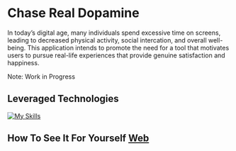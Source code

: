 # Chase Real Dopamine
In today’s digital age, many individuals spend excessive time on screens, leading to decreased physical activity, social intercation, and overall well-being. This application intends to promote the need for a tool that motivates users to pursue real-life experiences that provide genuine satisfaction and happiness.

Note: Work in Progress

## Leveraged Technologies
[![My Skills](https://skillicons.dev/icons?i=js,html,css,react,nodejs,firebase,gcp,docker,nginx)](https://skillicons.dev)

## How To See It For Yourself [Web](https://chase-real-dopamine-frontend-1047292940162.us-central1.run.app/)
